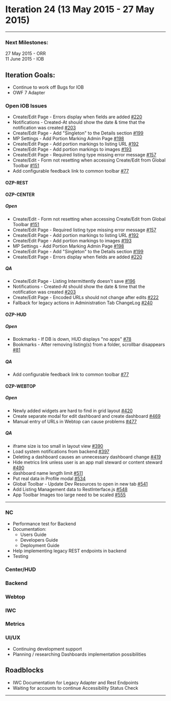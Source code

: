 # Iteration 24 (13 May 2015 - 27 May 2015)

*** 
### Next Milestones:
27 May 2015 - ORR
<br>11 June 2015 - IOB

## Iteration Goals:
* Continue to work off Bugs for IOB
* OWF 7 Adapter

### Open IOB Issues
* Create/Edit Page - Errors display when fields are added [#220](http://github.com/ozone-development/ozp-center/issues/220)
* Notifications - Created-At should show the date & time that the notification was created [#203](http://github.com/ozone-development/ozp-center/issues/203)
* Create/Edit Page - Add "Singleton" to the Details section [#199](http://github.com/ozone-development/ozp-center/issues/199)
* MP Settings - Add Portion Marking Admin Page [#198](http://github.com/ozone-development/ozp-center/issues/198)
* Create/Edit Page - Add portion markings to listing URL [#192](http://github.com/ozone-development/ozp-center/issues/192)
* Create/Edit Page - Add portion markings to images [#193](http://github.com/ozone-development/ozp-center/issues/193)
* Create/Edit Page - Required listing type missing error message [#157](http://github.com/ozone-development/ozp-center/issues/157)
* Create/Edit - Form not resetting when accessing Create/Edit from Global Toolbar [#151](http://github.com/ozone-development/ozp-center/issues/151)
* Add configurable feedback link to common toolbar [#77](http://github.com/ozone-development/ozp-center/issues/77)


#### OZP-REST


#### OZP-CENTER
##### Open
* Create/Edit - Form not resetting when accessing Create/Edit from Global Toolbar [#151](http://github.com/ozone-development/ozp-center/issues/151)
* Create/Edit Page - Required listing type missing error message [#157](http://github.com/ozone-development/ozp-center/issues/157)
* Create/Edit Page - Add portion markings to listing URL [#192](http://github.com/ozone-development/ozp-center/issues/192)
* Create/Edit Page - Add portion markings to images [#193](http://github.com/ozone-development/ozp-center/issues/193)
* MP Settings - Add Portion Marking Admin Page [#198](http://github.com/ozone-development/ozp-center/issues/198)
* Create/Edit Page - Add "Singleton" to the Details section [#199](http://github.com/ozone-development/ozp-center/issues/199)
* Create/Edit Page - Errors display when fields are added [#220](http://github.com/ozone-development/ozp-center/issues/220)

##### QA
* Create/Edit Page - Listing Intermittently doesn't save [#196](http://github.com/ozone-development/ozp-center/issues/196)
* Notifications - Created-At should show the date & time that the notification was created [#203](http://github.com/ozone-development/ozp-center/issues/203)
* Create/Edit Page - Encoded URLs should not change after edits [#222](http://github.com/ozone-development/ozp-center/issues/222)
* Fallback for legacy actions in Administration Tab ChangeLog [#240](http://github.com/ozone-development/ozp-center/issues/240)

#### OZP-HUD
##### Open
* Bookmarks - If DB is down, HUD displays "no apps" [#78](http://github.com/ozone-development/ozp-center/issues/78)
* Bookmarks - After removing listing(s) from a folder, scrollbar disappears [#81](http://github.com/ozone-development/ozp-center/issues/81)

##### QA
* Add configurable feedback link to common toolbar [#77](http://github.com/ozone-development/ozp-center/issues/77)

#### OZP-WEBTOP
##### Open
* Newly added widgets are hard to find in grid layout [#420](http://github.com/ozone-development/ozp-webtop/issues/420)
* Create separate modal for edit dashboard and create dashboard [#469](http://github.com/ozone-development/ozp-webtop/issues/469)
* Manual entry of URLs in Webtop can cause problems [#477](http://github.com/ozone-development/ozp-webtop/issues/477)

##### QA
* iframe size is too small in layout view [#390](http://github.com/ozone-development/ozp-webtop/issues/390)
* Load system notifications from backend [#397](http://github.com/ozone-development/ozp-webtop/issues/397)
* Deleting a dashboard causes an unnecessary dashboard change [#419](http://github.com/ozone-development/ozp-webtop/issues/419)
* Hide metrics link unless user is an app mall steward or content steward [#490](http://github.com/ozone-development/ozp-webtop/issues/490)
* dashboard name length limit [#511](http://github.com/ozone-development/ozp-webtop/issues/511)
* Put real data in Profile modal [#534](http://github.com/ozone-development/ozp-webtop/issues/534)
* Global Toolbar - Update Dev Resources to open in new tab [#541](http://github.com/ozone-development/ozp-webtop/issues/541)
* Add Listing Management data to RestInterface.js [#548](http://github.com/ozone-development/ozp-webtop/issues/548)
* App Toolbar Images too large need to be scaled [#555](http://github.com/ozone-development/ozp-webtop/issues/555)

***


### NC 
* Performance test for Backend
* Documentation:
  * Users Guide
  * Developers Guide
  * Deployment Guide
* Help implementing legacy REST endpoints in backend
* Testing

### Center/HUD


### Backend



### Webtop


### IWC


### Metrics

### UI/UX
* Continuing development support
* Planning / researching Dashboards implementation possibilities

## Roadblocks
* IWC Documentation for Legacy Adapter and Rest Endpoints
* Waiting for accounts to continue Accessibility Status Check

***